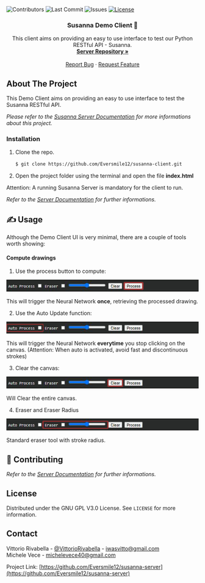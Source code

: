 ![Contributors](https://img.shields.io/github/contributors/Eversmile12/susanna-server)
![Last Commit](https://img.shields.io/github/last-commit/Eversmile12/susanna-server/master)
![Issues](https://img.shields.io/github/issues/Eversmile12/susanna-server)
[![License](https://img.shields.io/badge/License-Gnu%203.0-blue.svg)](./LICENSE.txt)


<p align="center">
  <h3 align="center">Susanna Demo Client 🔧</h3> 

  <p align="center">
    This client aims on providing an easy to use interface to test our Python RESTful API - Susanna.
    <br />
    <a href="https://github.com/Eversmile12/susanna-server"><strong>Server Repository »</strong></a>
    <br />
    <br />
    <a href="https://github.com/Eversmile12/susanna-server/issues">Report Bug</a>
    ·
    <a href="https://github.com/Eversmile12/susanna-server/issues">Request Feature</a>
  </p>
</p>



<!-- ABOUT THE PROJECT -->
## About The Project

This Demo Client aims on providing an easy to use interface to test the Susanna RESTful API.

*Please refer to the [Susanna Server Documentation](https://github.com/Eversmile12/susanna-server) for more informations about this project.*

### Installation


1. Clone the repo.
   ```sh
   $ git clone https://github.com/Eversmile12/susanna-client.git
   ```
2. Open the project folder using the terminal and open the file **index.html**

Attention: A running Susanna Server is mandatory for the client to run.

*Refer to the [Server Documentation](https://github.com/Eversmile12/susanna-server) for further informations.*
 


<!-- USAGE EXAMPLES -->
## ✍️ Usage
Although the Demo Client UI is very minimal, there are a couple of tools worth showing:


#### Compute drawings
1. Use the process button to compute:

![Process Button](graphics-assets/process.jpg)

This will trigger the Neural Network **once**, retrieving the processed drawing.

2. Use the Auto Update function:

![Auto update](graphics-assets/auto-process.jpg)

This will trigger the Neural Network **everytime** you stop clicking on the canvas.
(Attention: When auto is activated, avoid fast and discontinuous strokes)

3. Clear the canvas:

![Auto update](graphics-assets/clear.jpg)

Will Clear the entire canvas.

4. Eraser and Eraser Radius

![Auto update](graphics-assets/eraser.jpg)

Standard eraser tool with stroke radius.

<!-- CONTRIBUTING -->
## 🙏 Contributing
*Refer to the [Server Documentation](https://github.com/Eversmile12/susanna-server) for further informations.* 



<!-- LICENSE -->
## License

Distributed under the GNU GPL V3.0 License. See `LICENSE` for more information.



<!-- CONTACT -->
## Contact

Vittorio Rivabella - [@VittorioRivabella](https://www.linkedin.com/in/vittorio-rivabella/) - iwasvitto@gmail.com
<br />
Michele Vece - michelevece40@gmail.com 

Project Link: [https://github.com/Eversmile12/susanna-server](https://github.com/Eversmile12/susanna-server)
